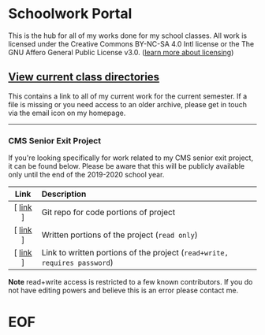 # Schoolwork Portal

This is the hub for all of my works done for my school classes. All work is licensed under the Creative Commons BY-NC-SA 4.0 Intl license or the The GNU Affero General Public License v3.0. ([learn more about licensing](/licensing/))

<MarkdownCard>

## [View current class directories](http://cloud.dotfile.sh/s/f2F3zNryqKetcGr)

This contains a link to all of my current work for the current semester. If a file is missing or you need access to an older archive, please get in touch via the email icon on my homepage.

</MarkdownCard>

---

### CMS Senior Exit Project

If you're looking specifically for work related to my CMS senior exit project, it can be found below. Please be aware that this will be publicly available only until the end of the 2019-2020 school year.

<MarkdownCard>

| Link | Description |
|:--:|:--|
| [ [link](https://git.dotfile.sh/colm/senior-exit-project) ] | Git repo for code portions of project | 
| [ [link](https://cloud.dotfile.sh/s/kXAaPAisnaYHxXK) ] | Written portions of the project (`read only`) | 
| [ [link](https://cloud.dotfile.sh/s/jrDgKMyKtBEtfLE) ] | Link to written portions of the project (`read+write, requires password`)  | 

**Note** read+write access is restricted to a few known contributors. If you do not have editing powers and believe this is an error please contact me.

</MarkdownCard>

# EOF
